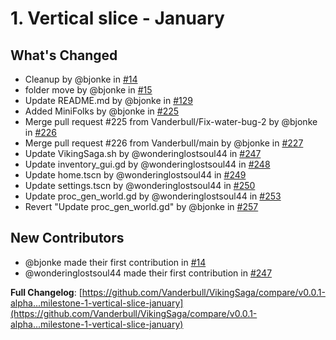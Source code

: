# 1. Vertical slice - January

## What's Changed
* Cleanup by @bjonke in [#14](https://github.com/Vanderbull/VikingSaga/pull/14)
* folder move by @bjonke in [#15](https://github.com/Vanderbull/VikingSaga/pull/15)
* Update README.md by @bjonke in [#129](https://github.com/Vanderbull/VikingSaga/pull/129)
* Added MiniFolks by @bjonke in [#225](https://github.com/Vanderbull/VikingSaga/pull/225)
* Merge pull request #225 from Vanderbull/Fix-water-bug-2 by @bjonke in [#226](https://github.com/Vanderbull/VikingSaga/pull/226)
* Merge pull request #226 from Vanderbull/main by @bjonke in [#227](https://github.com/Vanderbull/VikingSaga/pull/227)
* Update VikingSaga.sh by @wonderinglostsoul44 in [#247](https://github.com/Vanderbull/VikingSaga/pull/247)
* Update inventory_gui.gd by @wonderinglostsoul44 in [#248](https://github.com/Vanderbull/VikingSaga/pull/248)
* Update home.tscn by @wonderinglostsoul44 in [#249](https://github.com/Vanderbull/VikingSaga/pull/249)
* Update settings.tscn by @wonderinglostsoul44 in [#250](https://github.com/Vanderbull/VikingSaga/pull/250)
* Update proc_gen_world.gd by @wonderinglostsoul44 in [#253](https://github.com/Vanderbull/VikingSaga/pull/253)
* Revert "Update proc_gen_world.gd" by @bjonke in [#257](https://github.com/Vanderbull/VikingSaga/pull/257)

## New Contributors
* @bjonke made their first contribution in [#14](https://github.com/Vanderbull/VikingSaga/pull/14)
* @wonderinglostsoul44 made their first contribution in [#247](https://github.com/Vanderbull/VikingSaga/pull/247)

**Full Changelog**: [https://github.com/Vanderbull/VikingSaga/compare/v0.0.1-alpha...milestone-1-vertical-slice-january](https://github.com/Vanderbull/VikingSaga/compare/v0.0.1-alpha...milestone-1-vertical-slice-january)
